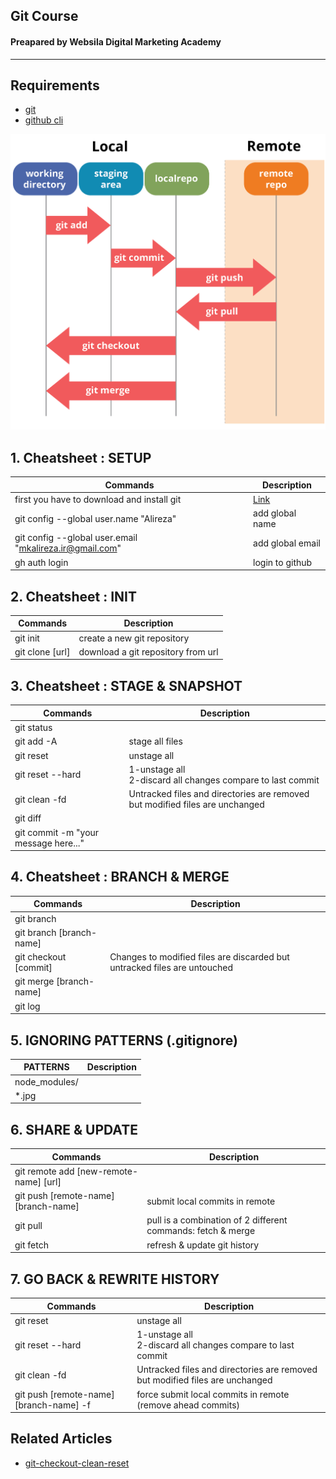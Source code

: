 ## Git Course

#### Preapared by Websila Digital Marketing Academy

---

## Requirements

- [git](https://git-scm.com/downloads)
- [github cli ](https://cli.github.com/)

![Git States](/assets/images/diagram.jpg "Git States")

## 1. Cheatsheet : SETUP

| Commands                                                | Description                  |
| ------------------------------------------------------- | ---------------------------- |
| first you have to download and install git              | [Link](https://git-scm.com/) |
| git config --global user.name "Alireza"                 | add global name              |
| git config --global user.email "mkalireza.ir@gmail.com" | add global email             |
| gh auth login                                           | login to github              |

## 2. Cheatsheet : INIT

| Commands        | Description                        |
| --------------- | ---------------------------------- |
| git init        | create a new git repository        |
| git clone [url] | download a git repository from url |

## 3. Cheatsheet : STAGE & SNAPSHOT

| Commands                             | Description                                                                  |
| ------------------------------------ | ---------------------------------------------------------------------------- |
| git status                           |                                                                              |
| git add -A                           | stage all files                                                              |
| git reset                            | unstage all                                                                  |
| git reset --hard                     | 1-unstage all <br> 2-discard all changes compare to last commit              |
| git clean -fd                        | Untracked files and directories are removed but modified files are unchanged |
| git diff                             |                                                                              |
| git commit -m "your message here..." |                                                                              |

## 4. Cheatsheet : BRANCH & MERGE

| Commands                 | Description                                                               |
| ------------------------ | ------------------------------------------------------------------------- |
| git branch               |                                                                           |
| git branch [branch-name] |                                                                           |
| git checkout [commit]    | Changes to modified files are discarded but untracked files are untouched |
| git merge [branch-name]  |                                                                           |
| git log                  |                                                                           |

## 5. IGNORING PATTERNS (.gitignore)

| PATTERNS      | Description |
| ------------- | ----------- |
| node_modules/ |             |
| \*.jpg        |             |

## 6. SHARE & UPDATE

| Commands                               | Description                                                  |
| -------------------------------------- | ------------------------------------------------------------ |
| git remote add [new-remote-name] [url] |                                                              |
| git push [remote-name] [branch-name]   | submit local commits in remote                               |
| git pull                               | pull is a combination of 2 different commands: fetch & merge |
| git fetch                              | refresh & update git history                                 |

## 7. GO BACK & REWRITE HISTORY

| Commands                                | Description                                                                  |
| --------------------------------------- | ---------------------------------------------------------------------------- |
| git reset                               | unstage all                                                                  |
| git reset --hard                        | 1-unstage all <br> 2-discard all changes compare to last commit              |
| git clean -fd                           | Untracked files and directories are removed but modified files are unchanged |
| git push [remote-name] [branch-name] -f | force submit local commits in remote<br>(remove ahead commits)               |

## Related Articles

- [git-checkout-clean-reset](https://remarkablemark.org/blog/2018/10/09/git-checkout-clean-reset/)
